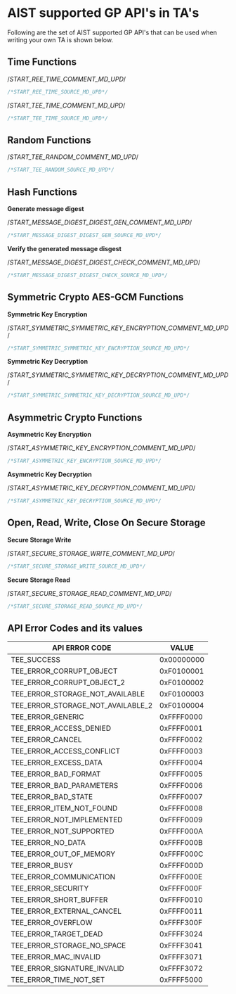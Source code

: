 # AIST supported GP API's in TA's

Following are the set of AIST supported GP API's that can be used when
writing your own TA is shown below.


## Time Functions


/*START_REE_TIME_COMMENT_MD_UPD*/

```C
/*START_REE_TIME_SOURCE_MD_UPD*/
```


/*START_TEE_TIME_COMMENT_MD_UPD*/

```C
/*START_TEE_TIME_SOURCE_MD_UPD*/
```

## Random Functions


/*START_TEE_RANDOM_COMMENT_MD_UPD*/

```C
/*START_TEE_RANDOM_SOURCE_MD_UPD*/
```

## Hash Functions

**Generate message digest**

/*START_MESSAGE_DIGEST_DIGEST_GEN_COMMENT_MD_UPD*/

```C
/*START_MESSAGE_DIGEST_DIGEST_GEN_SOURCE_MD_UPD*/
```

**Verify the generated message disgest**

/*START_MESSAGE_DIGEST_DIGEST_CHECK_COMMENT_MD_UPD*/

```C
/*START_MESSAGE_DIGEST_DIGEST_CHECK_SOURCE_MD_UPD*/
```

## Symmetric Crypto AES-GCM Functions

**Symmetric Key Encryption**

/*START_SYMMETRIC_SYMMETRIC_KEY_ENCRYPTION_COMMENT_MD_UPD*/

```C
/*START_SYMMETRIC_SYMMETRIC_KEY_ENCRYPTION_SOURCE_MD_UPD*/
```

**Symmetric Key Decryption**

/*START_SYMMETRIC_SYMMETRIC_KEY_DECRYPTION_COMMENT_MD_UPD*/

```C
/*START_SYMMETRIC_SYMMETRIC_KEY_DECRYPTION_SOURCE_MD_UPD*/
```

## Asymmetric Crypto Functions

**Asymmetric Key Encryption**

/*START_ASYMMETRIC_KEY_ENCRYPTION_COMMENT_MD_UPD*/

```C
/*START_ASYMMETRIC_KEY_ENCRYPTION_SOURCE_MD_UPD*/
```

**Asymmetric Key Decryption**

/*START_ASYMMETRIC_KEY_DECRYPTION_COMMENT_MD_UPD*/

```C
/*START_ASYMMETRIC_KEY_DECRYPTION_SOURCE_MD_UPD*/
```

## Open, Read, Write, Close On Secure Storage

**Secure Storage Write**

/*START_SECURE_STORAGE_WRITE_COMMENT_MD_UPD*/

```C
/*START_SECURE_STORAGE_WRITE_SOURCE_MD_UPD*/
```

**Secure Storage Read**

/*START_SECURE_STORAGE_READ_COMMENT_MD_UPD*/

```C
/*START_SECURE_STORAGE_READ_SOURCE_MD_UPD*/
```

## API Error Codes and its values

| API ERROR CODE | VALUE |
| ------ | ------ |
| TEE_SUCCESS                          | 0x00000000 |
| TEE_ERROR_CORRUPT_OBJECT             | 0xF0100001 |
| TEE_ERROR_CORRUPT_OBJECT_2           | 0xF0100002 |
| TEE_ERROR_STORAGE_NOT_AVAILABLE      | 0xF0100003 |
| TEE_ERROR_STORAGE_NOT_AVAILABLE_2    | 0xF0100004 |
| TEE_ERROR_GENERIC                    | 0xFFFF0000 |
| TEE_ERROR_ACCESS_DENIED              | 0xFFFF0001 |
| TEE_ERROR_CANCEL                     | 0xFFFF0002 |
| TEE_ERROR_ACCESS_CONFLICT            | 0xFFFF0003 |
| TEE_ERROR_EXCESS_DATA                | 0xFFFF0004 |
| TEE_ERROR_BAD_FORMAT                 | 0xFFFF0005 |
| TEE_ERROR_BAD_PARAMETERS             | 0xFFFF0006 |
| TEE_ERROR_BAD_STATE                  | 0xFFFF0007 |
| TEE_ERROR_ITEM_NOT_FOUND             | 0xFFFF0008 |
| TEE_ERROR_NOT_IMPLEMENTED            | 0xFFFF0009 |
| TEE_ERROR_NOT_SUPPORTED              | 0xFFFF000A |
| TEE_ERROR_NO_DATA                    | 0xFFFF000B |
| TEE_ERROR_OUT_OF_MEMORY              | 0xFFFF000C |
| TEE_ERROR_BUSY                       | 0xFFFF000D |
| TEE_ERROR_COMMUNICATION              | 0xFFFF000E |
| TEE_ERROR_SECURITY                   | 0xFFFF000F |
| TEE_ERROR_SHORT_BUFFER               | 0xFFFF0010 |
| TEE_ERROR_EXTERNAL_CANCEL            | 0xFFFF0011 |
| TEE_ERROR_OVERFLOW                   | 0xFFFF300F |
| TEE_ERROR_TARGET_DEAD                | 0xFFFF3024 |
| TEE_ERROR_STORAGE_NO_SPACE           | 0xFFFF3041 |
| TEE_ERROR_MAC_INVALID                | 0xFFFF3071 |
| TEE_ERROR_SIGNATURE_INVALID          | 0xFFFF3072 |
| TEE_ERROR_TIME_NOT_SET               | 0xFFFF5000 |
